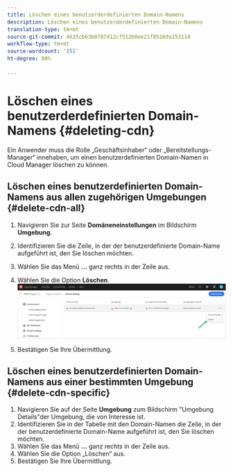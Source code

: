 ```yaml
---
title: Löschen eines benutzerderdefinierten Domain-Namens
description: Löschen eines benutzerderdefinierten Domain-Namens
translation-type: tm+mt
source-git-commit: 4635cb6360707d12cf512b0ee21f05169a153114
workflow-type: tm+mt
source-wordcount: '151'
ht-degree: 80%

---
```



# Löschen eines benutzerderdefinierten Domain-Namens {#deleting-cdn}

Ein Anwender muss die Rolle „Geschäftsinhaber“ oder „Bereitstellungs-Manager“ innehaben, um einen benutzerdefinierten Domain-Namen in Cloud Manager löschen zu können.

## Löschen eines benutzerdefinierten Domain-Namens aus allen zugehörigen Umgebungen {#delete-cdn-all}

1. Navigieren Sie zur Seite **Domäneneinstellungen** im Bildschirm **Umgebung**.

1. Identifizieren Sie die Zeile, in der der benutzerdefinierte Domain-Name aufgeführt ist, den Sie löschen möchten.

1. Wählen Sie das Menü **...** ganz rechts in der Zeile aus.

1. Wählen Sie die Option **Löschen**.
   ![](/help/implementing/cloud-manager/assets/cdn/cdn-delete.png)

1. Bestätigen Sie Ihre Übermittlung.


## Löschen eines benutzerdefinierten Domain-Namens aus einer bestimmten Umgebung {#delete-cdn-specific}

1. Navigieren Sie auf der Seite **Umgebung** zum Bildschirm &quot;Umgebung Details&quot;der Umgebung, die von Interesse ist.
1. Identifizieren Sie in der Tabelle mit den Domain-Namen die Zeile, in der der benutzerdefinierte Domain-Name aufgeführt ist, den Sie löschen möchten.
1. Wählen Sie das Menü **...** ganz rechts in der Zeile aus.
1. Wählen Sie die Option „Löschen“ aus.
1. Bestätigen Sie Ihre Übermittlung.
